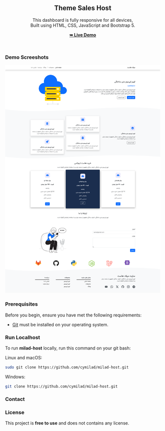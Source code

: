 <div align="center">
  <h2 align="center">Theme Sales Host</h2>
  
  This dashboard is fully responsive for all devices, <br/> Built using HTML, CSS, JavaScript and Bootstrap 5.
  
  <a href="https://cymilad.ir/projects/hosting-panel/" target="_blank"><strong>➥ Live Demo</strong></a>
  
</div>


<br />

### Demo Screeshots

![Dashboard Desktop Demo](./images/milad-host.png)

### Prerequisites

Before you begin, ensure you have met the following requirements:

* [Git](https://git-scm.com/downloads "Download Git") must be installed on your operating system.

### Run Localhost

To run **milad-host** locally, run this command on your git bash:

Linux and macOS:

```bash
sudo git clone https://github.com/cymilad/milad-host.git
```

Windows:

```bash
git clone https://github.com/cymilad/milad-host.git
```

### Contact



### License

This project is **free to use** and does not contains any license.
